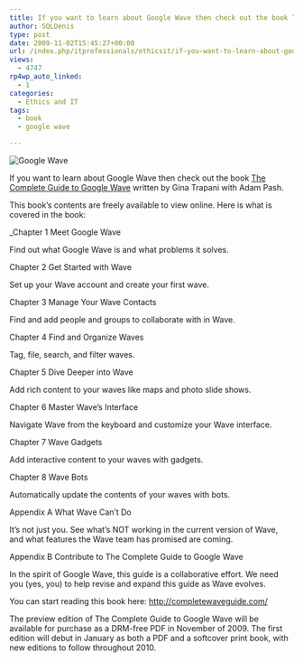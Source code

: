 ```yaml
---
title: If you want to learn about Google Wave then check out the book The Complete Guide to Google Wave
author: SQLDenis
type: post
date: 2009-11-02T15:45:27+00:00
url: /index.php/itprofessionals/ethicsit/if-you-want-to-learn-about-google-wave-t/
views:
  - 4747
rp4wp_auto_linked:
  - 1
categories:
  - Ethics and IT
tags:
  - book
  - google wave

---
```

![Google Wave][1]
  

  
If you want to learn about Google Wave then check out the book [The Complete Guide to Google Wave][2] written by Gina Trapani with Adam Pash.

This book&#8217;s contents are freely available to view online. Here is what is covered in the book: 

_Chapter 1 Meet Google Wave
  
Find out what Google Wave is and what problems it solves.</p> 

Chapter 2 Get Started with Wave
  
Set up your Wave account and create your first wave.

Chapter 3 Manage Your Wave Contacts
  
Find and add people and groups to collaborate with in Wave.

Chapter 4 Find and Organize Waves
  
Tag, file, search, and filter waves.

Chapter 5 Dive Deeper into Wave
  
Add rich content to your waves like maps and photo slide shows.

Chapter 6 Master Wave&#8217;s Interface
  
Navigate Wave from the keyboard and customize your Wave interface.

Chapter 7 Wave Gadgets
  
Add interactive content to your waves with gadgets.

Chapter 8 Wave Bots
  
Automatically update the contents of your waves with bots.

Appendix A What Wave Can&#8217;t Do
  
It&#8217;s not just you. See what&#8217;s NOT working in the current version of Wave, and what features the Wave team has promised are coming.

Appendix B Contribute to The Complete Guide to Google Wave
  
In the spirit of Google Wave, this guide is a collaborative effort. We need you (yes, you) to help revise and expand this guide as Wave evolves.</em>

You can start reading this book here: http://completewaveguide.com/

The preview edition of The Complete Guide to Google Wave will be available for purchase as a DRM-free PDF in November of 2009. The first edition will debut in January as both a PDF and a softcover print book, with new editions to follow throughout 2010.

 [1]: http://imgur.com/WbFQO.png
 [2]: http://completewaveguide.com/